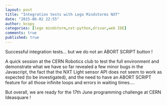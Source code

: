 ```yaml
---
layout: post
title: "Integration tests with Lego Mindstorms NXT"
date: "2015-06-02 22:55"
author: bcopy
categories: [lego mindstorm,nxt-python,drivar,web IDE]
comments: true
published: true
---
```


Successful integration tests... but we do not an ABORT SCRIPT button !

<!--more-->

A quick session at the CERN Robotics club to test the full environment and 
demonstrate what we have so far revealed a few minor bugs in the Javascript, 
the fact that the NXT Light sensor API does not seem to work as expected (to 
be investigated), and the need to have an ABORT SCRIPT feature for all
those infinite loops and errors in waiting times....

But overall, we are ready for the 17th June programming challenge at CERN Ideasquare !






